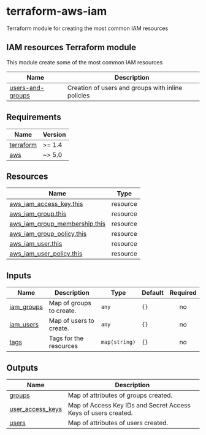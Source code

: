 # terraform-aws-iam
Terraform module for creating the most common IAM resources

<!-- BEGIN_TF_DOCS -->
## IAM resources Terraform module

This module create some of the most common IAM resources

| Name                                           | Description                                       |
| ---------------------------------------------- | ------------------------------------------------- |
| [users-and-groups](examples/users-and-groups/) | Creation of users and groups with inline policies |

## Requirements

| Name | Version |
|------|---------|
| <a name="requirement_terraform"></a> [terraform](#requirement\_terraform) | >= 1.4 |
| <a name="requirement_aws"></a> [aws](#requirement\_aws) | ~> 5.0 |

## Resources

| Name | Type |
|------|------|
| [aws_iam_access_key.this](https://registry.terraform.io/providers/hashicorp/aws/latest/docs/resources/iam_access_key) | resource |
| [aws_iam_group.this](https://registry.terraform.io/providers/hashicorp/aws/latest/docs/resources/iam_group) | resource |
| [aws_iam_group_membership.this](https://registry.terraform.io/providers/hashicorp/aws/latest/docs/resources/iam_group_membership) | resource |
| [aws_iam_group_policy.this](https://registry.terraform.io/providers/hashicorp/aws/latest/docs/resources/iam_group_policy) | resource |
| [aws_iam_user.this](https://registry.terraform.io/providers/hashicorp/aws/latest/docs/resources/iam_user) | resource |
| [aws_iam_user_policy.this](https://registry.terraform.io/providers/hashicorp/aws/latest/docs/resources/iam_user_policy) | resource |

## Inputs

| Name | Description | Type | Default | Required |
|------|-------------|------|---------|:--------:|
| <a name="input_iam_groups"></a> [iam\_groups](#input\_iam\_groups) | Map of groups to create. | `any` | `{}` | no |
| <a name="input_iam_users"></a> [iam\_users](#input\_iam\_users) | Map of users to create. | `any` | `{}` | no |
| <a name="input_tags"></a> [tags](#input\_tags) | Tags for the resources | `map(string)` | `{}` | no |

## Outputs

| Name | Description |
|------|-------------|
| <a name="output_groups"></a> [groups](#output\_groups) | Map of attributes of groups created. |
| <a name="output_user_access_keys"></a> [user\_access\_keys](#output\_user\_access\_keys) | Map of Access Key IDs and Secret Access Keys of users created. |
| <a name="output_users"></a> [users](#output\_users) | Map of attributes of users created. |
<!-- END_TF_DOCS -->